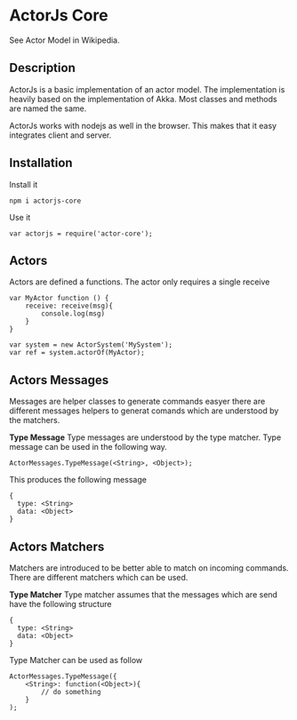 ActorJs Core
============

See Actor Model in Wikipedia.

Description
-----------

ActorJs is a basic implementation of an actor model. The implementation is heavily based on the implementation of Akka. Most classes and methods are named the same.

ActorJs works with nodejs as well in the browser. This makes that it easy integrates client and server.

Installation
------------
Install it
```
npm i actorjs-core

```
Use it
```
var actorjs = require('actor-core');

```

Actors
---------------

Actors are defined a functions. The actor only requires a single receive

```
var MyActor function () {
    receive: receive(msg){
        console.log(msg)
    }
}

var system = new ActorSystem('MySystem');
var ref = system.actorOf(MyActor);
```

Actors Messages
---------------
Messages are helper classes to generate commands easyer there are different messages helpers to generat comands which are understood by the matchers.

**Type Message**
Type messages are understood by the type matcher. Type message can be used in the following way.

```
ActorMessages.TypeMessage(<String>, <Object>);
```
This produces the following message
```
{
  type: <String>
  data: <Object>
}
```

Actors Matchers
---------------
Matchers are introduced to be better able to match on incoming commands. There are different matchers which can be used.

**Type Matcher**
Type matcher assumes that the messages which are send have the following structure

```
{
  type: <String>
  data: <Object>
}
```
Type Matcher can be used as follow

```
ActorMessages.TypeMessage({
    <String>: function(<Object>){
        // do something
    }
);
```